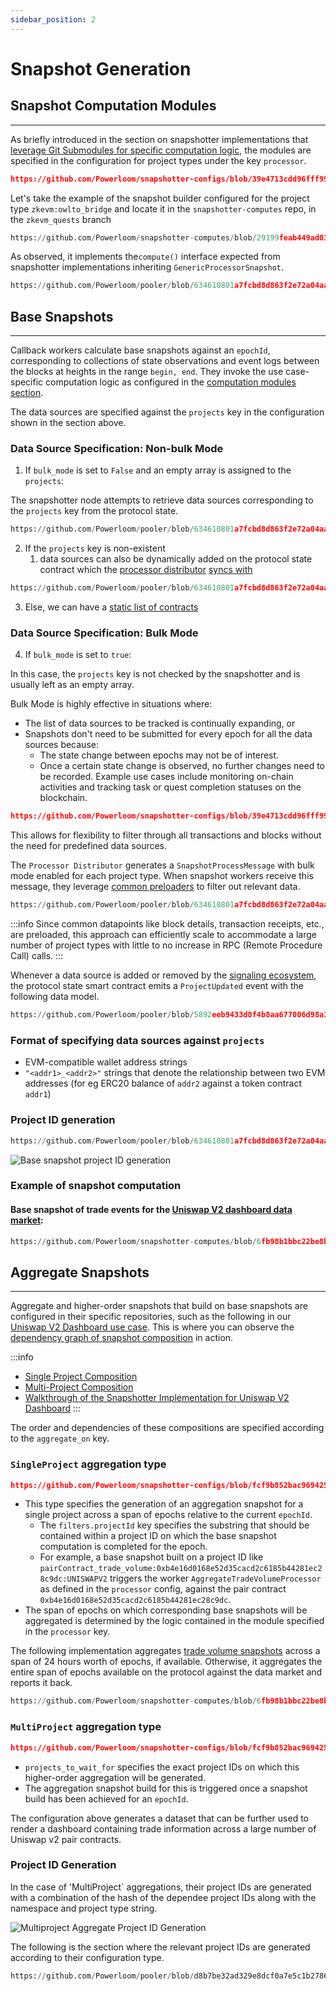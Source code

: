 ```yaml
---
sidebar_position: 2
---
```


# Snapshot Generation

## Snapshot Computation Modules
---

As briefly introduced in the section on snapshotter implementations that [leverage Git Submodules for specific computation logic](/docs/protocol/specifications/snapshotter/implementations), the modules are specified in the configuration for project types under the key `processor`.

```json reference
https://github.com/Powerloom/snapshotter-configs/blob/39e4713cdd96fff99d100f1dea7fb7332df9e491/projects.example.json#L15-L28
```

Let's take the example of the snapshot builder configured for the project type  `zkevm:owlto_bridge` and locate it in the `snapshotter-computes` repo, in the `zkevm_quests` branch

```python reference
https://github.com/Powerloom/snapshotter-computes/blob/29199feab449ad0361b5867efcaae9854992966f/owlto_bridge.py#L1-L31
```
As observed, it implements the`compute()` interface expected from snapshotter implementations inheriting `GenericProcessorSnapshot`.

```python reference
https://github.com/Powerloom/pooler/blob/634610801a7fcbd8d863f2e72a04aa8204d27d03/snapshotter/utils/callback_helpers.py#L179-L196
```


## Base Snapshots
---

Callback workers calculate base snapshots against an `epochId`, corresponding to collections of state observations and event logs between the blocks at heights in the range `begin, end`. They invoke the use case-specific computation logic as configured in the [computation modules section](#snapshot-computation-modules).

The data sources are specified against the `projects` key in the configuration shown in the section above.

### Data Source Specification: Non-bulk Mode

1. If `bulk_mode` is set to `False` and an empty array is assigned to the `projects`:

The snapshotter node attempts to retrieve data sources corresponding to the `projects` key from the protocol state.

```python reference title="Processor Distributor synchronizing projects from protocol"
https://github.com/Powerloom/pooler/blob/634610801a7fcbd8d863f2e72a04aa8204d27d03/snapshotter/processor_distributor.py#L321-L332
```

2. If the `projects` key is non-existent
   1. data sources can also be dynamically added on the protocol state contract which the [processor distributor](#processor-distributor) [syncs with](https://github.com/Powerloom/pooler/blob/d8b7be32ad329e8dcf0a7e5c1b27862894bc990a/snapshotter/processor_distributor.py#L1107)

```python reference
https://github.com/Powerloom/pooler/blob/634610801a7fcbd8d863f2e72a04aa8204d27d03/snapshotter/processor_distributor.py#L738-L751
```


3. Else, we can have a [static list of contracts](/docs/protocol/data-sources#static-data-sources)

### Data Source Specification: Bulk Mode

4. If `bulk_mode` is set to `true`:

In this case, the `projects` key is not checked by the snapshotter and is usually left as an empty array.

Bulk Mode is highly effective in situations where:
- The list of data sources to be tracked is continually expanding, or
- Snapshots don't need to be submitted for every epoch for all the data sources because:
  - The state change between epochs may not be of interest.
  - Once a certain state change is observed, no further changes need to be recorded. Example use cases include monitoring on-chain activities and tracking task or quest completion statuses on the blockchain.

```json reference title="Project configuration for bulk mode"
https://github.com/Powerloom/snapshotter-configs/blob/39e4713cdd96fff99d100f1dea7fb7332df9e491/projects.example.json#L17-L27
```

This allows for flexibility to filter through all transactions and blocks without the need for predefined data sources.

The `Processor Distributor` generates a `SnapshotProcessMessage` with bulk mode enabled for each project type. When snapshot workers receive this message, they leverage [common preloaders](/docs/protocol/specifications/snapshotter/preloading#shipped-preloaders) to filter out relevant data.


```python reference
https://github.com/Powerloom/pooler/blob/634610801a7fcbd8d863f2e72a04aa8204d27d03/snapshotter/processor_distributor.py#L717-L730
```

:::info
Since common datapoints like block details, transaction receipts, etc., are preloaded, this approach can efficiently scale to accommodate a large number of project types with little to no increase in RPC (Remote Procedure Call) calls.
:::

Whenever a data source is added or removed by the [signaling ecosystem](/docs/protocol/data-sources#data-source-signaling), the protocol state smart contract emits a `ProjectUpdated` event with the following data model.

```python reference
https://github.com/Powerloom/pooler/blob/5892eeb9433d8f4b8aa677006d98a1dde0458cb7/snapshotter/utils/models/data_models.py#L102-L105
```


### Format of specifying data sources against `projects`
* EVM-compatible wallet address strings
* `"<addr1>_<addr2>"` strings that denote the relationship between two EVM addresses (for eg ERC20 balance of `addr2` against a token contract `addr1`)


### Project ID generation

```python reference
https://github.com/Powerloom/pooler/blob/634610801a7fcbd8d863f2e72a04aa8204d27d03/snapshotter/utils/snapshot_worker.py#L51-L71
```
![Base snapshot project ID generation](/images/base_snapshot_project_id.png)

### Example of snapshot computation

#### Base snapshot of trade events for the [Uniswap V2 dashboard data market](/docs/category/uniswapv2-dashboard):
```python reference
https://github.com/Powerloom/snapshotter-computes/blob/6fb98b1bbc22be8b5aba8bdc860004d35786f4df/trade_volume.py#L14-L44
```


## Aggregate Snapshots
---

Aggregate and higher-order snapshots that build on base snapshots are configured in their specific repositories, such as the following in our [Uniswap V2 Dashboard use case](/docs/category/uniswapv2-dashboard). This is where you can observe the [dependency graph of snapshot composition](/docs/protocol/data-composition#dependency-graph) in action.

:::info

- [Single Project Composition](/docs/protocol/data-composition#single-project-composition)
- [Multi-Project Composition](/docs/protocol/data-composition#multiple-projects-composition)
- [Walkthrough of the Snapshotter Implementation for Uniswap V2 Dashboard](docs/category/tour-of-the-existing-implementation)
:::

The order and dependencies of these compositions are specified according to the `aggregate_on` key.

### `SingleProject` aggregation type

```json reference
https://github.com/Powerloom/snapshotter-configs/blob/fcf9b852bac9694258d7afcd8beeaa4cf961c65f/aggregator.example.json#L1-L10
```

* This type specifies the generation of an aggregation snapshot for a single project across a span of epochs relative to the current `epochId`.
  * The `filters.projectId` key specifies the substring that should be contained within a project ID on which the base snapshot computation is completed for the epoch.
  * For example, a base snapshot built on a project ID like `pairContract_trade_volume:0xb4e16d0168e52d35cacd2c6185b44281ec28c9dc:UNISWAPV2` triggers the worker `AggregateTradeVolumeProcessor` as defined in the `processor` config, against the pair contract `0xb4e16d0168e52d35cacd2c6185b44281ec28c9dc`.
* The span of epochs on which corresponding base snapshots will be aggregated is determined by the logic contained in the module specified in the `processor` key.

The following implementation aggregates [trade volume snapshots](/docs/build-with-powerloom/use-cases/existing-implementations/uniswapv2-dashboard/closer-inspection-of-the-snapshot-datasets#extracting-base-snapshots-trade-data-logic) across a span of 24 hours worth of epochs, if available. Otherwise, it aggregates the entire span of epochs available on the protocol against the data market and reports it back.


```python reference
https://github.com/Powerloom/snapshotter-computes/blob/6fb98b1bbc22be8b5aba8bdc860004d35786f4df/aggregate/single_uniswap_trade_volume_24h.py#L110-L121
```

### `MultiProject` aggregation type

```json reference
https://github.com/Powerloom/snapshotter-configs/blob/fcf9b852bac9694258d7afcd8beeaa4cf961c65f/aggregator.example.json#L25-L31
```

* `projects_to_wait_for` specifies the exact project IDs on which this higher-order aggregation will be generated.
* The aggregation snapshot build for this is triggered once a snapshot build has been achieved for an `epochId`.

The configuration above generates a dataset that can be further used to render a dashboard containing trade information across a large number of Uniswap v2 pair contracts.

### Project ID Generation

In the case of 'MultiProject` aggregations, their project IDs are generated with a combination of the hash of the dependee project IDs along with the namespace and project type string.

![Multiproject Aggregate Project ID Generation](/images/aggregate_snapshot_project_id.png)

The following is the section where the relevant project IDs are generated according to their configuration type.

```python reference
https://github.com/Powerloom/pooler/blob/d8b7be32ad329e8dcf0a7e5c1b27862894bc990a/snapshotter/utils/aggregation_worker.py#L59-L92
```